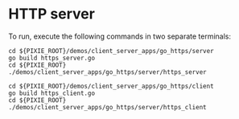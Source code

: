 # HTTP server

To run, execute the following commands in two separate terminals:

```
cd ${PIXIE_ROOT}/demos/client_server_apps/go_https/server
go build https_server.go
cd ${PIXIE_ROOT}
./demos/client_server_apps/go_https/server/https_server
```

```
cd ${PIXIE_ROOT}/demos/client_server_apps/go_https/client
go build https_client.go
cd ${PIXIE_ROOT}
./demos/client_server_apps/go_https/server/https_client
```

